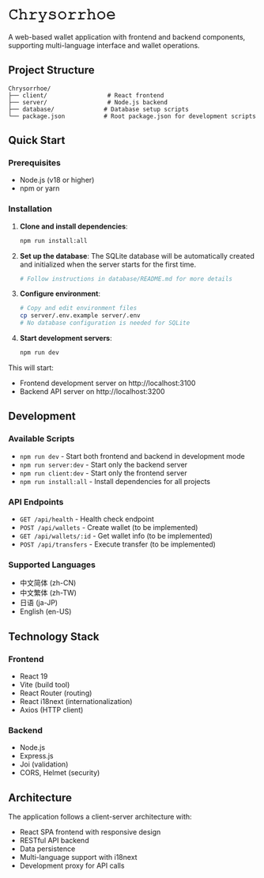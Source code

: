 # 𝙲𝚑𝚛𝚢𝚜𝚘𝚛𝚛𝚑𝚘𝚎

A web-based wallet application with frontend and backend components, supporting multi-language interface and wallet operations.

## Project Structure

```
Chrysorrhoe/
├── client/                 # React frontend
├── server/                 # Node.js backend
├── database/              # Database setup scripts
└── package.json           # Root package.json for development scripts
```

## Quick Start

### Prerequisites
- Node.js (v18 or higher)
- npm or yarn

### Installation

1. **Clone and install dependencies**:
   ```bash
   npm run install:all
   ```

2. **Set up the database**:
   The SQLite database will be automatically created and initialized when the server starts for the first time.
   
   ```bash
   # Follow instructions in database/README.md for more details
   ```

3. **Configure environment**:
   ```bash
   # Copy and edit environment files
   cp server/.env.example server/.env
   # No database configuration is needed for SQLite
   ```

4. **Start development servers**:
   ```bash
   npm run dev
   ```

This will start:
- Frontend development server on http://localhost:3100
- Backend API server on http://localhost:3200

## Development

### Available Scripts

- `npm run dev` - Start both frontend and backend in development mode
- `npm run server:dev` - Start only the backend server
- `npm run client:dev` - Start only the frontend server
- `npm run install:all` - Install dependencies for all projects

### API Endpoints

- `GET /api/health` - Health check endpoint
- `POST /api/wallets` - Create wallet (to be implemented)
- `GET /api/wallets/:id` - Get wallet info (to be implemented)
- `POST /api/transfers` - Execute transfer (to be implemented)

### Supported Languages

- 中文简体 (zh-CN)
- 中文繁体 (zh-TW)
- 日语 (ja-JP)
- English (en-US)

## Technology Stack

### Frontend
- React 19
- Vite (build tool)
- React Router (routing)
- React i18next (internationalization)
- Axios (HTTP client)

### Backend
- Node.js
- Express.js
- Joi (validation)
- CORS, Helmet (security)

## Architecture

The application follows a client-server architecture with:
- React SPA frontend with responsive design
- RESTful API backend
- Data persistence
- Multi-language support with i18next
- Development proxy for API calls
